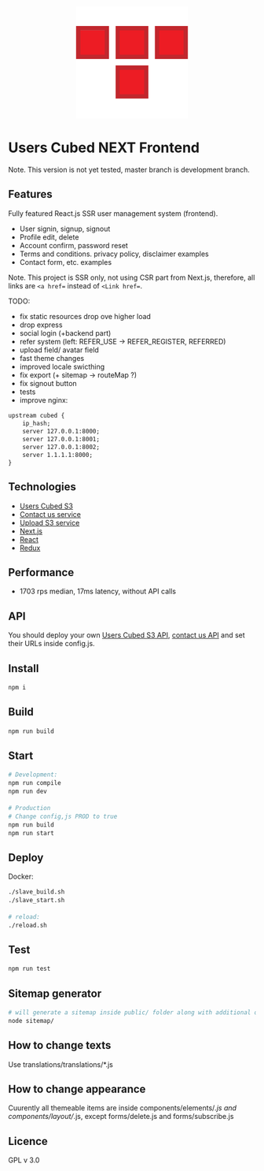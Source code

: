 <p align="center">
  <a href="https://talaikis.com/">
    <img alt="Talaikis Ltd." src="https://github.com/TalaikisInc/talaikis.com_react/blob/master/media/logo.png" width="228">
  </a>
</p>

# Users Cubed NEXT Frontend

Note. This version is not yet tested, master branch is development branch.

## Features

Fully featured React.js SSR user management system (frontend).

* User signin, signup, signout
* Profile edit, delete
* Account confirm, password reset
* Terms and conditions. privacy policy, disclaimer examples
* Contact form, etc. examples

Note. This project is SSR only, not using CSR part from Next.js, therefore, all links are `<a href=` instead of `<Link href=`.

TODO:

* fix static resources drop ove higher load
* drop express
* social login (+backend part)
* refer system (left: REFER_USE -> REFER_REGISTER, REFERRED)
* upload field/ avatar field
* fast theme changes
* improved locale swicthing
* fix export (+ sitemap -> routeMap ?)
* fix signout button
* tests
* improve nginx:

```nginx
upstream cubed {
    ip_hash;
    server 127.0.0.1:8000;
    server 127.0.0.1:8001;
    server 127.0.0.1:8002;
    server 1.1.1.1:8000;
}
```

## Technologies

* [Users Cubed S3](https://github.com/TalaikisInc/users-cubed-s3)
* [Contact us service](https://github.com/TalaikisInc/email_service)
* [Upload S3 service](https://github.com/TalaikisInc/upload-service-s3)
* [Next.js](https://github.com/zeit/next.js/)
* [React](https://github.com/facebook/react)
* [Redux](https://github.com/reduxjs/redux)

## Performance

* 1703 rps median, 17ms latency, without API calls

## API

You should deploy your own [Users Cubed S3 API](https://github.com/TalaikisInc/users-cubed-s3), [contact us API](https://github.com/TalaikisInc/email_service) and set their URLs inside config.js.

## Install

```bash
npm i
```

## Build

```bash
npm run build
```

## Start

```bash
# Development:
npm run compile
npm run dev

# Production
# Change config,js PROD to true
npm run build
npm run start
```

## Deploy

Docker:

```bash
./slave_build.sh
./slave_start.sh

# reload:
./reload.sh
```

## Test

```bash
npm run test
```

## Sitemap generator

```bash
# will generate a sitemap inside public/ folder along with additional out.json and erros.json files
node sitemap/
```

## How to change texts

Use translations/translations/*.js

## How to change appearance

Cuurently all themeable items are inside components/elements/*.js and components/layout/*.js, except forms/delete.js and forms/subscribe.js

## Licence

GPL v 3.0
